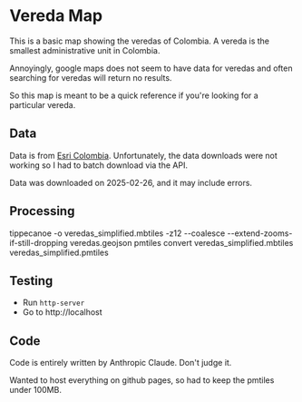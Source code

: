 # Vereda Map
This is a basic map showing the veredas of Colombia. A vereda is the smallest administrative unit in Colombia.

Annoyingly, google maps does not seem to have data for veredas and often searching for veredas will return no results.

So this map is meant to be a quick reference if you're looking for a particular vereda.

## Data
Data is from [Esri Colombia](https://datosabiertos.esri.co/datasets/veredas-de-colombia/explore?showTable=true). Unfortunately, the data downloads were not working so I had to batch download via the API.

Data was downloaded on 2025-02-26, and it may include errors.

## Processing
tippecanoe -o veredas_simplified.mbtiles -z12 --coalesce --extend-zooms-if-still-dropping veredas.geojson
pmtiles convert veredas_simplified.mbtiles veredas_simplified.pmtiles

## Testing
- Run `http-server`
- Go to http://localhost

## Code
Code is entirely written by Anthropic Claude. Don't judge it.

Wanted to host everything on github pages, so had to keep the pmtiles under 100MB.
